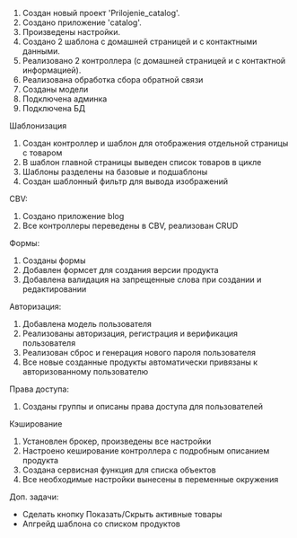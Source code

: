 1. Создан новый проект 'Prilojenie_catalog'.
2. Создано приложение 'catalog'.
3. Произведены настройки.
4. Создано 2 шаблона с домашней страницей и с контактными данными.
5. Реализовано 2 контроллера (с домашней страницей и с контактной информацией).
6. Реализована обработка сбора обратной связи
7. Созданы модели 
8. Подключена админка
9. Подключена БД

Шаблонизация
1. Создан контроллер и шаблон для отображения отдельной страницы с товаром
2. В шаблон главной страницы выведен список товаров в цикле
3. Шаблоны разделены на базовые и подшаблоны
4. Создан шаблонный фильтр для вывода изображений


CBV:
1. Создано приложение blog
2. Все контроллеры переведены в CBV, реализован CRUD


Формы:
1. Созданы формы
2. Добавлен формсет для создания версии продукта
3. Добавлена валидация на запрещенные слова при создании и редактировании


Авторизация:
1. Добавлена модель пользователя
2. Реализованы авторизация, регистрация и верификация пользователя
3. Реализован сброс и генерация нового пароля пользователя
4. Все новые созданные продукты автоматически привязаны к авторизованному пользователю


Права доступа:
1. Созданы группы и описаны права доступа для пользователей


Кэширование
1. Установлен брокер, произведены все настройки
2. Настроено кеширование контроллера с подробным описанием продукта
3. Создана сервисная функция для списка объектов
4. Все необходимые настройки вынесены в переменные окружения

Доп. задачи:
* Сделать кнопку Показать/Скрыть активные товары
* Апгрейд шаблона со списком продуктов
